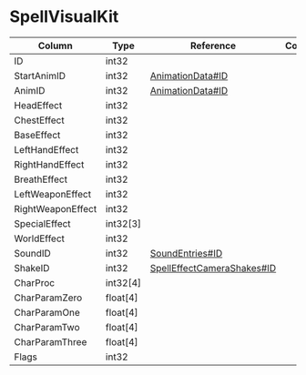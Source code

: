 # SpellVisualKit

| Column | Type | Reference | Comment |
|--------|------|-----------|---------|
|ID|int32|||
|StartAnimID|int32|[AnimationData#ID](AnimationData.md)||
|AnimID|int32|[AnimationData#ID](AnimationData.md)||
|HeadEffect|int32|||
|ChestEffect|int32|||
|BaseEffect|int32|||
|LeftHandEffect|int32|||
|RightHandEffect|int32|||
|BreathEffect|int32|||
|LeftWeaponEffect|int32|||
|RightWeaponEffect|int32|||
|SpecialEffect|int32[3]|||
|WorldEffect|int32|||
|SoundID|int32|[SoundEntries#ID](SoundEntries.md)||
|ShakeID|int32|[SpellEffectCameraShakes#ID](SpellEffectCameraShakes.md)||
|CharProc|int32[4]|||
|CharParamZero|float[4]|||
|CharParamOne|float[4]|||
|CharParamTwo|float[4]|||
|CharParamThree|float[4]|||
|Flags|int32|||

